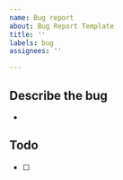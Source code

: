 ```yaml
---
name: Bug report
about: Bug Report Template
title: ''
labels: bug
assignees: ''

---
```


## Describe the bug
- 

## Todo
- [  ]
